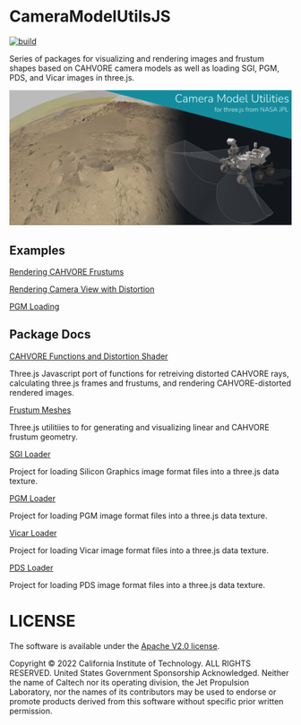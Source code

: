 # CameraModelUtilsJS

[![build](https://img.shields.io/github/workflow/status/NASA-AMMOS/CameraModelUtilsJS/Node.js%20CI?style=flat-square&label=build)](https://github.com/NASA-AMMOS/CameraModelUtilsJS/actions)

Series of packages for visualizing and rendering images and frustum shapes based on CAHVORE camera models as well as loading SGI, PGM, PDS, and Vicar images in three.js.

![](./docs/banner.png)

## Examples

[Rendering CAHVORE Frustums](https://nasa-ammos.github.io/CameraModelUtilsJS/examples/frustumDisplay.html)

[Rendering Camera View with Distortion](https://nasa-ammos.github.io/CameraModelUtilsJS/examples/distortionPreview.html)

[PGM Loading](https://nasa-ammos.github.io/CameraModelUtilsJS/examples/pgmLoader.html)

## Package Docs

[CAHVORE Functions and Distortion Shader](./src/cahvore-utilities/)

Three.js Javascript port of functions for retreiving distorted CAHVORE rays, calculating three.js frames and frustums, and rendering CAHVORE-distorted rendered images.

[Frustum Meshes](./src/frustum-mesh/)

Three.js utilitiies to for generating and visualizing linear and CAHVORE frustum geometry.

[SGI Loader](./src/sgi-loader/)

Project for loading Silicon Graphics image format files into a three.js data texture.

[PGM Loader](./src/pgm-loader/)

Project for loading PGM image format files into a three.js data texture.

[Vicar Loader](./src/vicar-loader/)

Project for loading Vicar image format files into a three.js data texture.

[PDS Loader](./src/pds-loader/)

Project for loading PDS image format files into a three.js data texture.

# LICENSE

The software is available under the [Apache V2.0 license](../LICENSE.txt).

Copyright © 2022 California Institute of Technology. ALL RIGHTS
RESERVED. United States Government Sponsorship Acknowledged.
Neither the name of Caltech nor its operating division, the
Jet Propulsion Laboratory, nor the names of its contributors may be
used to endorse or promote products derived from this software
without specific prior written permission.

